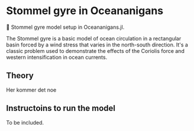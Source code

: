 # Stommel gyre in Oceananigans 
:ocean: Stommel gyre model setup in Oceananigans.jl.


The Stommel gyre is a basic model of ocean circulation in a rectangular basin forced by a wind stress that varies in the north-south direction. It's a classic problem used to demonstrate the effects of the Coriolis force and western intensification in ocean currents.


## Theory
Her kommer det noe

## Instructoins to run the model
To be included. 


